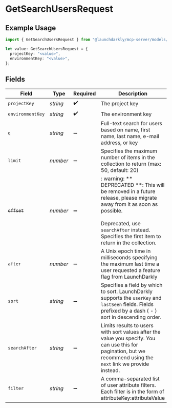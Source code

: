# GetSearchUsersRequest

## Example Usage

```typescript
import { GetSearchUsersRequest } from "@launchdarkly/mcp-server/models/operations";

let value: GetSearchUsersRequest = {
  projectKey: "<value>",
  environmentKey: "<value>",
};
```

## Fields

| Field                                                                                                                                                                                                                 | Type                                                                                                                                                                                                                  | Required                                                                                                                                                                                                              | Description                                                                                                                                                                                                           |
| --------------------------------------------------------------------------------------------------------------------------------------------------------------------------------------------------------------------- | --------------------------------------------------------------------------------------------------------------------------------------------------------------------------------------------------------------------- | --------------------------------------------------------------------------------------------------------------------------------------------------------------------------------------------------------------------- | --------------------------------------------------------------------------------------------------------------------------------------------------------------------------------------------------------------------- |
| `projectKey`                                                                                                                                                                                                          | *string*                                                                                                                                                                                                              | :heavy_check_mark:                                                                                                                                                                                                    | The project key                                                                                                                                                                                                       |
| `environmentKey`                                                                                                                                                                                                      | *string*                                                                                                                                                                                                              | :heavy_check_mark:                                                                                                                                                                                                    | The environment key                                                                                                                                                                                                   |
| `q`                                                                                                                                                                                                                   | *string*                                                                                                                                                                                                              | :heavy_minus_sign:                                                                                                                                                                                                    | Full-text search for users based on name, first name, last name, e-mail address, or key                                                                                                                               |
| `limit`                                                                                                                                                                                                               | *number*                                                                                                                                                                                                              | :heavy_minus_sign:                                                                                                                                                                                                    | Specifies the maximum number of items in the collection to return (max: 50, default: 20)                                                                                                                              |
| ~~`offset`~~                                                                                                                                                                                                          | *number*                                                                                                                                                                                                              | :heavy_minus_sign:                                                                                                                                                                                                    | : warning: ** DEPRECATED **: This will be removed in a future release, please migrate away from it as soon as possible.<br/><br/>Deprecated, use `searchAfter` instead. Specifies the first item to return in the collection. |
| `after`                                                                                                                                                                                                               | *number*                                                                                                                                                                                                              | :heavy_minus_sign:                                                                                                                                                                                                    | A Unix epoch time in milliseconds specifying the maximum last time a user requested a feature flag from LaunchDarkly                                                                                                  |
| `sort`                                                                                                                                                                                                                | *string*                                                                                                                                                                                                              | :heavy_minus_sign:                                                                                                                                                                                                    | Specifies a field by which to sort. LaunchDarkly supports the `userKey` and `lastSeen` fields. Fields prefixed by a dash ( - ) sort in descending order.                                                              |
| `searchAfter`                                                                                                                                                                                                         | *string*                                                                                                                                                                                                              | :heavy_minus_sign:                                                                                                                                                                                                    | Limits results to users with sort values after the value you specify. You can use this for pagination, but we recommend using the `next` link we provide instead.                                                     |
| `filter`                                                                                                                                                                                                              | *string*                                                                                                                                                                                                              | :heavy_minus_sign:                                                                                                                                                                                                    | A comma-separated list of user attribute filters. Each filter is in the form of attributeKey:attributeValue                                                                                                           |